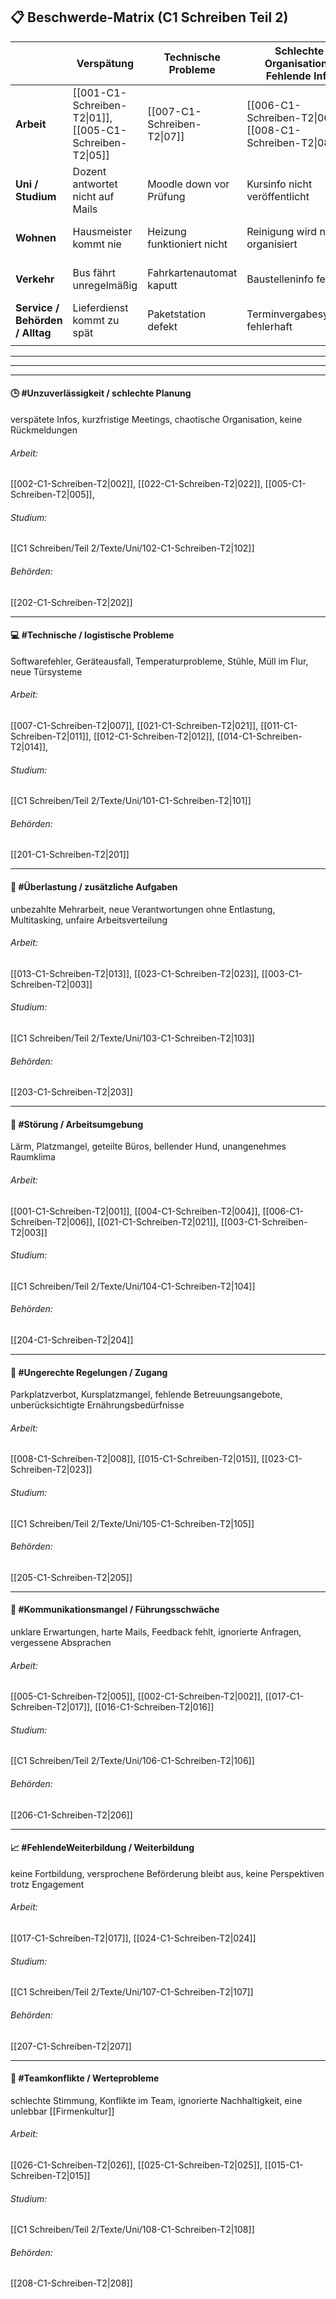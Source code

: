 ## 📋 Beschwerde-Matrix (C1 Schreiben Teil 2)

|                                 | Verspätung                                             | Technische Probleme        | Schlechte Organisation / Fehlende Info                 | Lärm / Störung                    | Ungerechter Zugang / Einschränkung                     | Kommunikationsmangel / Kein Support                                                | Platzproblem / Arbeitsumfeld                           |
| ------------------------------- | ------------------------------------------------------ | -------------------------- | ------------------------------------------------------ | --------------------------------- | ------------------------------------------------------ | ---------------------------------------------------------------------------------- | ------------------------------------------------------ |
| **Arbeit**                      | [[001-C1-Schreiben-T2\|01]], [[005-C1-Schreiben-T2\|05]] | [[007-C1-Schreiben-T2\|07]] | [[006-C1-Schreiben-T2\|06]], [[008-C1-Schreiben-T2\|08]] | [[004-C1-Schreiben-T2\|04]]        | [[005-C1-Schreiben-T2\|05]], [[008-C1-Schreiben-T2\|08]] | [[001-C1-Schreiben-T2\|01]], [[005-C1-Schreiben-T2\|05]], [[007-C1-Schreiben-T2\|07]] | [[002-C1-Schreiben-T2\|02]], [[003-C1-Schreiben-T2\|03]] |
| **Uni / Studium**               | Dozent antwortet nicht auf Mails                       | Moodle down vor Prüfung    | Kursinfo nicht veröffentlicht                          | Bib zu laut, Lernräume überfüllt  | Seminar voll, keine Chance auf Platz                   | Prüfungsamt ignoriert Anfrage                                                      |                                                        |
| **Wohnen**                      | Hausmeister kommt nie                                  | Heizung funktioniert nicht | Reinigung wird nicht organisiert                       | Mitbewohner feiern jede Nacht     | Waschzeiten unfair verteilt                            | Verwaltung nicht erreichbar                                                        |                                                        |
| **Verkehr**                     | Bus fährt unregelmäßig                                 | Fahrkartenautomat kaputt   | Baustelleninfo fehlt                                   | Lärm durch nächtliche Bauarbeiten | Kein Aufzug im Bahnhof                                 | Kundensupport der Verkehrsbetriebe fehlt                                           |                                                        |
| **Service / Behörden / Alltag** | Lieferdienst kommt zu spät                             | Paketstation defekt        | Terminvergabesystem fehlerhaft                         | Lärm im Wartebereich              | Nur wenige Sprechstundenzeiten verfügbar               | Hotline immer besetzt                                                              |                                                        |
|                                 |                                                        |                            |                                                        |                                   |                                                        |                                                                                    |                                                        |


---
---
---
#### 🕒 #Unzuverlässigkeit / schlechte Planung 
verspätete Infos, kurzfristige Meetings, chaotische Organisation, keine Rückmeldungen

###### Arbeit:
[[002-C1-Schreiben-T2|002]], [[022-C1-Schreiben-T2|022]], [[005-C1-Schreiben-T2|005]],

###### Studium:
[[C1 Schreiben/Teil 2/Texte/Uni/102-C1-Schreiben-T2|102]]

###### Behörden:
[[202-C1-Schreiben-T2|202]]

---

#### 💻 #Technische / logistische Probleme
Softwarefehler, Geräteausfall, Temperaturprobleme, Stühle, Müll im Flur, neue Türsysteme

###### Arbeit:
[[007-C1-Schreiben-T2|007]], [[021-C1-Schreiben-T2|021]], [[011-C1-Schreiben-T2|011]], [[012-C1-Schreiben-T2|012]], [[014-C1-Schreiben-T2|014]],

###### Studium:
[[C1 Schreiben/Teil 2/Texte/Uni/101-C1-Schreiben-T2|101]]

###### Behörden:
[[201-C1-Schreiben-T2|201]]

---

#### 🧠 #Überlastung / zusätzliche Aufgaben
unbezahlte Mehrarbeit, neue Verantwortungen ohne Entlastung, Multitasking, unfaire Arbeitsverteilung

###### Arbeit:
[[013-C1-Schreiben-T2|013]], [[023-C1-Schreiben-T2|023]], [[003-C1-Schreiben-T2|003]]

###### Studium:
[[C1 Schreiben/Teil 2/Texte/Uni/103-C1-Schreiben-T2|103]]

###### Behörden:
[[203-C1-Schreiben-T2|203]]

---

#### 📢 #Störung / Arbeitsumgebung
Lärm, Platzmangel, geteilte Büros, bellender Hund, unangenehmes Raumklima

###### Arbeit:
[[001-C1-Schreiben-T2|001]], [[004-C1-Schreiben-T2|004]], [[006-C1-Schreiben-T2|006]], [[021-C1-Schreiben-T2|021]], [[003-C1-Schreiben-T2|003]]

###### Studium:
[[C1 Schreiben/Teil 2/Texte/Uni/104-C1-Schreiben-T2|104]]

###### Behörden:
[[204-C1-Schreiben-T2|204]]

---

#### 🧍 #Ungerechte Regelungen / Zugang
Parkplatzverbot, Kursplatzmangel, fehlende Betreuungsangebote, unberücksichtigte Ernährungsbedürfnisse

###### Arbeit:
[[008-C1-Schreiben-T2|008]], [[015-C1-Schreiben-T2|015]], [[023-C1-Schreiben-T2|023]]

###### Studium:
[[C1 Schreiben/Teil 2/Texte/Uni/105-C1-Schreiben-T2|105]]

###### Behörden:
[[205-C1-Schreiben-T2|205]]


---

#### 🚫 #Kommunikationsmangel / Führungsschwäche
unklare Erwartungen, harte Mails, Feedback fehlt, ignorierte Anfragen, vergessene Absprachen

###### Arbeit:
[[005-C1-Schreiben-T2|005]], [[002-C1-Schreiben-T2|002]], [[017-C1-Schreiben-T2|017]], [[016-C1-Schreiben-T2|016]]

###### Studium:
[[C1 Schreiben/Teil 2/Texte/Uni/106-C1-Schreiben-T2|106]]

###### Behörden:
[[206-C1-Schreiben-T2|206]]

---

#### 📈 #FehlendeWeiterbildung / Weiterbildung
keine Fortbildung, versprochene Beförderung bleibt aus, keine Perspektiven trotz Engagement

###### Arbeit:
[[017-C1-Schreiben-T2|017]], [[024-C1-Schreiben-T2|024]]

###### Studium:
[[C1 Schreiben/Teil 2/Texte/Uni/107-C1-Schreiben-T2|107]]

###### Behörden:
[[207-C1-Schreiben-T2|207]]

---

#### 🔄 #Teamkonflikte / Werteprobleme
schlechte Stimmung, Konflikte im Team, ignorierte Nachhaltigkeit, eine unlebbar [[Firmenkultur]] 

###### Arbeit:
[[026-C1-Schreiben-T2|026]], [[025-C1-Schreiben-T2|025]], [[015-C1-Schreiben-T2|015]]

###### Studium:
[[C1 Schreiben/Teil 2/Texte/Uni/108-C1-Schreiben-T2|108]]

###### Behörden:
[[208-C1-Schreiben-T2|208]]
